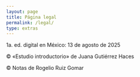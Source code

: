 ```yaml
---
layout: page
title: Página legal
permalink: /legal/
type: extras
---
```





1a. ed. digital en México: 13 de agosto de 2025

© «Estudio introductorio» de Juana Gutiérrez Haces

© Notas de Rogelio Ruiz Gomar





